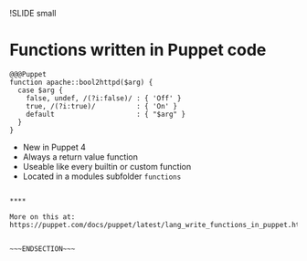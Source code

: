!SLIDE small
# Functions written in Puppet code

    @@@Puppet
    function apache::bool2httpd($arg) {
      case $arg {
        false, undef, /(?i:false)/ : { 'Off' }
        true, /(?i:true)/          : { 'On' }
        default                    : { "$arg" }
      }
    }

* New in Puppet 4
* Always a return value function
* Useable like every builtin or custom function
* Located in a modules subfolder `functions`

~~~SECTION:handouts~~~

****

More on this at: https://puppet.com/docs/puppet/latest/lang_write_functions_in_puppet.html


~~~ENDSECTION~~~

